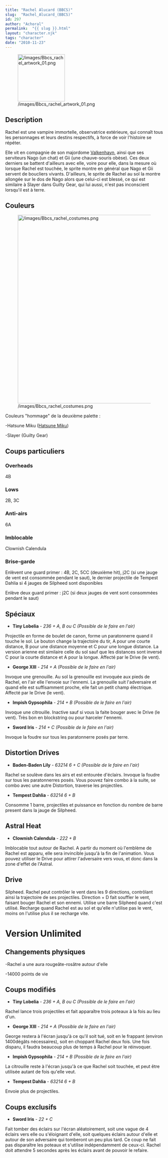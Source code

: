 ```yaml
---
title: "Rachel Alucard (BBCS)"
slug:  "Rachel_Alucard_(BBCS)"
id: 297
author: "Achoral"
permalink:  "{{ slug }}.html"
layout: "character.njk"
tags: "character"
date: "2010-11-23"
---
```


<figure>
<img src="/images/Bbcs_rachel_artwork_01.png"
title="/images/Bbcs_rachel_artwork_01.png" width="150"
alt="/images/Bbcs_rachel_artwork_01.png" />
<figcaption
aria-hidden="true">/images/Bbcs_rachel_artwork_01.png</figcaption>
</figure>

## Description

Rachel est une vampire immortelle, observatrice extérieure, qui connaît
tous les personnages et leurs destins respectifs, à force de voir
l'histoire se répéter.

Elle vit en compagnie de son majordome
[Valkenhayn](Valkenhayn=R=Hellsing_(BBCS) "wikilink"), ainsi que ses
serviteurs Nago (un chat) et Gii (une chauve-souris obèse). Ces deux
derniers se battent d'ailleurs avec elle, voire pour elle, dans la
mesure où lorsque Rachel est touchée, le sprite montre en général que
Nago et Gii servent de boucliers vivants. D'ailleurs, le sprite de
Rachel au sol la montre allongée sur le dos de Nago alors que celui-ci
est blessé, ce qui est similaire à Slayer dans Guilty Gear, qui lui
aussi, n'est pas inconscient lorsqu'il est à terre.

## Couleurs

<figure>
<img src="/images/Bbcs_rachel_costumes.png"
title="/images/Bbcs_rachel_costumes.png" width="600"
alt="/images/Bbcs_rachel_costumes.png" />
<figcaption
aria-hidden="true">/images/Bbcs_rachel_costumes.png</figcaption>
</figure>

Couleurs "hommage" de la deuxième palette :

-Hatsune Miku ([Hatsune
Miku](http://en.wikipedia.org/wiki/Hatsune_Miku))

-Slayer (Guilty Gear)

## Coups particuliers

### Overheads

4B

### Lows

2B, 3C

### Anti-airs

6A

### Imblocable

Clownish Calendula

### Brise-garde

Enlèvent une guard primer : 4B, 2C, 5CC (deuxième hit), j2C (si une
jauge de vent est consommée pendant le saut), le dernier projectile de
Tempest Dahlia si 4 jauges de Silpheed sont disponibles

Enlève deux guard primer : j2C (si deux jauges de vent sont consommées
pendant le saut)

## Spéciaux

- **Tiny Lobelia** - *236 + A, B ou C (Possible de le faire en l'air)*

Projectile en forme de boulet de canon, forme un paratonnerre quand il
touche le sol. Le bouton change la trajectoire du tir, A pour une courte
distance, B pour une distance moyenne et C pour une longue distance. La
version arienne est similaire celle du sol sauf que les distances sont
inversé C pour la courte distance et A pour la longue. Affecté par le
Drive (le vent).

- **George XIII** - *214 + A (Possible de le faire en l'air)*

Invoque une grenouille. Au sol la grenouille est invoquée aux pieds de
Rachel, en l'air elle l'envoie sur l'ennemi. La grenouille suit
l'adversaire et quand elle est suffisamment proche, elle fait un petit
champ électrique. Affecté par le Drive (le vent).

- **Impish Gypsophila** - *214 + B (Possible de le faire en l'air)*

Invoque une citrouille. Inactive sauf si vous la faite bouger avec le
Drive (le vent). Très bon en blockstring ou pour harceler l'ennemi.

- **Sword Iris** - *214 + C (Possible de le faire en l'air)*

Invoque la foudre sur tous les paratonnerre posés par terre.

## Distortion Drives

- **Baden-Baden Lily** - *63214 6 + C (Possible de le faire en l'air)*

Rachel se soulève dans les airs et est entourée d'éclairs. Invoque la
foudre sur tous les paratonnerres posés. Vous pouvez faire combo à la
suite, se combo avec une autre Distortion, traverse les projectiles.

- **Tempest Dahlia** - *63214 6 + B*

Consomme 1 barre, projectiles et puissance en fonction du nombre de
barre present dans la jauge de Silpheed.

## Astral Heat

- **Clownish Calendula** - *222 + B*

Imblocable tout autour de Rachel. A partir du moment où l'emblème de
Rachel est apparu, elle sera invincible jusqu'à la fin de l'animation.
Vous pouvez utiliser le Drive pour attirer l'adversaire vers vous, et
donc dans la zone d'effet de l'Astral.

## Drive

Silpheed. Rachel peut contrôler le vent dans les 9 directions,
contrôlant ainsi la trajectoire de ses projectiles. Direction + D fait
souffler le vent, faisant bouger Rachel et son ennemi. Utilise une barre
Silpheed quand c'est utilisé. Recharge quand Rachel est au sol et
qu'elle n'utilise pas le vent, moins on l'utilise plus il se recharge
vite.

# Version Unlimited

## Changements physiques

-Rachel a une aura rougeâte-rosâtre autour d'elle

-14000 points de vie

## Coups modifiés

- **Tiny Lobelia** - *236 + A, B ou C (Possible de le faire en l'air)*

Rachel lance trois projectiles et fait apparaître trois poteaux à la
fois au lieu d'un.

- **George XIII** - *214 + A (Possible de le faire en l'air)*

George restera à l'écran jusqu'à ce qu'il soit tué, soit en le frappant
(environ 1400dégâts nécessaires), soit en choppant Rachel deux fois. Une
fois disparu, il faudra beaucoup plus de temps à Rachel pour le
réinvoquer.

- **Impish Gypsophila** - *214 + B (Possible de le faire en l'air)*

La citrouille reste à l'écran jusqu'à ce que Rachel soit touchée, et
peut être utilisée autant de fois qu'elle veut.

- **Tempest Dahlia** - *63214 6 + B*

Envoie plus de projectiles.

## Coups exclusifs

- **Sword Iris** - *22 + C*

Fait tomber des éclairs sur l'écran aléatoirement, soit une vague de 4
éclairs vers elle ou s'éloignant d'elle, soit quelques éclairs autour
d'elle et autour de son adversaire qui tomberont un peu plus tard. Ce
coup ne fait pas disparaître les poteaux et s'utilise indépendamment de
ceux-ci. Rachel doit attendre 5 secondes après les éclairs avant de
pouvoir le refaire.
